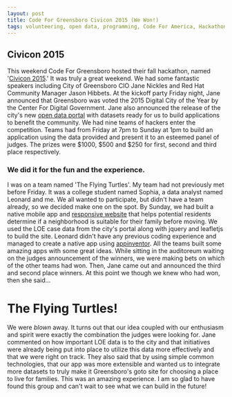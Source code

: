 ```yaml
---
layout: post
title: Code For Greensboro Civicon 2015 (We Won!)
tags: volunteering, open data, programming, Code For America, Hackathon
---
```


## Civicon 2015

This weekend Code For Greensboro hosted their fall hackathon, named '[Civicon 2015](http://hackathon.codeforgreensboro.org/).' 
It was truly a great weekend.  We had some fantastic speakers including City of Greensboro CIO Jane Nickles and Red Hat
Community Manager Jason Hibbets.  At the kickoff party Friday night, Jane announced that Greensboro
was voted the 2015 Digital City of the Year by the Center For Digital Government.  Jane also announced the 
release of the city's new [open data portal](https://data.greensboro-nc.gov/) with datasets ready for us 
to build applications to benefit the community.  We had nine teams of hackers enter the competition.  Teams 
had from Friday at 7pm to Sunday at 1pm to build an application using the data provided and present it to an
esteemed panel of judges. The prizes were $1000, $500 and $250 for first, second and third place respectively.

### We did it for the fun and the experience.

I was on a team named 'The Flying Turtles'.  My team had not previously met before Friday. It was a college student named Sophia,
a data analyst named Leonard and me. We all wanted to participate, but didn't have a team already, so we decided make 
one on the spot.  By Sunday, we had built a native mobile app and [responsive website](https://github.com/sophiathach/violationsapp) that helps potential residents determine 
if a neighborhood is suitable for their family before moving.  We used the LOE case data from the city's portal 
along with jquery and leafletjs to build the site.  Leonard didn't have any previous coding experience and managed to create a 
native app using [appinventor](http://www.appinventor.org/).  All the teams built some amazing apps with some great ideas. 
While sitting in the auditoreum waiting on the judges announcement of the winners, we were making bets on which of the other
teams had won.  Then, Jane came out and announced the third and second place winners.  At this point we though we knew who had won,
then she said...

# The Flying Turtles!

We were *blown* away. It turns out that our idea coupled with our enthusiasm and spirit were exactly the combination the judges
were looking for.  Jane commented on how important LOE data is to the city and that initiatives were already being put into place
to utilize this data more effectively and that we were right on track.  They also said that by using simple common technologies,
that our app was more extensible and wanted us to integrate more datasets to truly make it Greensboro's goto site for choosing
a place to live for families.  This was an amazing experience. I am so glad to have found this group and can't wait to see what
we can build in the future!
